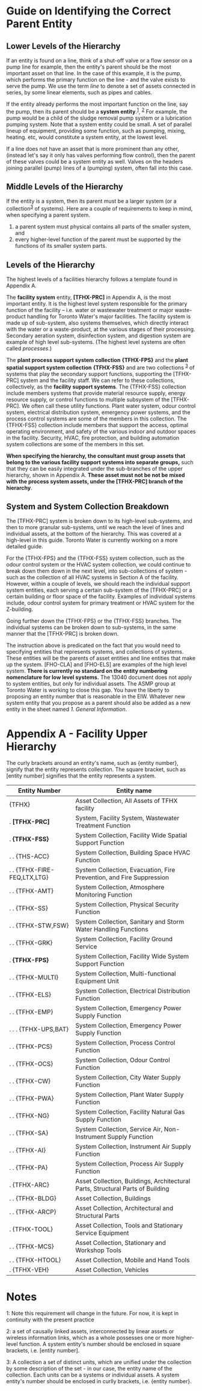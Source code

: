 # Guide on Identifying the Correct Parent Entity

## Lower Levels of the Hierarchy

If an entity is found on a line, think of a shut-off valve or a flow sensor on a pump line for example, then the entity's parent should be the most important asset on that line. In the case of this example, it is the pump, which performs the primary function on the line - and the valve exists to serve the pump. We use the term *line* to denote a set of assets connected in series, by some linear elements, such as pipes and cables. 

If the entity already performs the most important function on the line, say the pump, then its parent should be a **system entity**.<sup>[1](#myfootnote1)</sup>, <sup>[2](#myfootnote2)</sup>  For example, the pump would be a child of the sludge removal pump system or a lubrication pumping system.  Note that a system entity could be small.  A set of parallel lineup of equipment, providing some function, such as pumping, mixing, heating. etc, would constitute a system entity, at the lowest level.

If a line does not have an asset that is more prominent than any other, (instead let's say it only has valves performing flow control), then the parent of these valves could be a system entity as well.  Valves on the headers joining parallel (pump) lines of a (pumping) system, often fall into this case. 

## Middle Levels of the Hierarchy

If the entity is a system, then its parent must be a larger system (or a collection<sup>[3](#myfootnote3)</sup> of systems).  Here are a couple of requirements to keep in mind, when specifying a parent system.  

1. a parent system must physical contains all parts of the smaller system, and 
2. every higher-level function of the parent must be supported by the functions of its smaller system parts. 

## Levels of the Hierarchy

The highest levels of a facilities hierarchy follows a template found in Appendix A.

The **facility system** entity, **[TFHX-PRC]** in Appendix A, is the most important entity.  It is the highest level system responsible for the primary function of the facility – i.e. water or wastewater treatment or major waste-product handling for Toronto Water's major facilities.  The facility system is made up of sub-system, also systems themselves, which directly interact with the water or a waste-product, at the various stages of their processing.  Secondary aeration system, disinfection system, and digestion system are example of high level sub-systems. (The highest level systems are often called *processes*.) 

The **plant process support system collection** **{TFHX-FPS}** and the **plant spatial support system collection** **{TFHX-FSS}** and are two collections <sup>[3](#myfootnote3)</sup> of systems that play the secondary support functions, supporting the [TFHX-PRC] system and the facility staff.  We can refer to these collections, collectively, as the **facility support systems**.  The {TFHX-FSS} collection include members systems that provide material resource supply, energy resource supply, or control functions to multiple subsystem of the [TFHX-PRC].  We often call these utility functions.  Plant water system, odour control system, electrical distribution system, emergency power systems, and the process control systems are some of the members in this collection.  The {TFHX-FSS} collection include members that support the access, optimal operating environment, and safety of the various indoor and outdoor spaces in the facility.  Security, HVAC, fire protection, and building automation system collections are some of the members in this set. 

**When specifying the hierarchy, the consultant must group assets that belong to the various facility support systems into separate groups,** such that they can be easily integrated under the sub-branches of the upper hierarchy, shown in Appendix A.  **These asset must not be not be mixed with the process system assets, under the [TFHX-PRC] branch of the hierarchy**. 

## System and System Collection Breakdown

The [TFHX-PRC] system is broken down to its high-level sub-systems, and then to more granular sub-systems, until we reach the level of lines and individual assets, at the bottom of the hierarchy.  This was covered at a high-level in this guide.  Toronto Water is currently working on a more detailed guide.

For the {TFHX-FPS} and the {TFHX-FSS} system collection, such as the odour control system or the HVAC system collection, we could continue to break down them down in the next level, into sub-collections of system - such as the collection of all HVAC systems in Section A of the facility.  However, within a couple of levels, we should reach the individual support system entities, each serving a certain sub-system of the [TFHX-PRC] or a certain building or floor space of the facility.  Examples of individual systems include, odour control system for primary treatment or HVAC system for the Z-building. 

Going further down the {TFHX-FPS} or the {TFHX-FSS} branches.  The individual systems can be broken down to sub-systems, in the same manner that the [TFHX-PRC] is broken down.

The instruction above is predicated on the fact that you would need to specifying entities that represents systems, and collections of systems. These entities will be the parents of asset entities and line entities that make up the system.  [FHO-CLA] and [FHO-ELS] are examples of the high level system. **There is currently no standard on the entity numbering nomenclature for low level systems.** The 13040 document does not apply to system entities, but only for individual assets.  The ASMP group at Toronto Water is working to close this gap.  You have the liberty to proposing an entity number that is reasonable in the EIW. Whatever new system entity that you propose as a parent should also be added as a new entity in the sheet named *1. General Information*.

# Appendix A - Facility Upper Hierarchy
  
The curly brackets around an entity's name, such as {entity number}, signify that the entity represents collection. The square bracket, such as [entity number] signifies that the entity represents a system.

| Entity Number                  | Entity name                                                  |
| ------------------------------ | ------------------------------------------------------------ |
| {TFHX}                         | Asset Collection, All Assets of TFHX facility                |
| .  **[TFHX-PRC]**              | System, Facility System,  Wastewater Treatment Function      |
| .  **{TFHX-FSS}**              | System Collection, Facility Wide  Spatial Support Function   |
| .  .   {THS-ACC}               | System Collection, Building Space HVAC Function              |
| .  .   {TFHX-FIRE-FEQ,LTX,LTG} | System Collection, Evacuation,  Fire Prevention, and Fire Suppression |
| .  .   {TFHX-AMT}              | System Collection, Atmosphere  Monitoring Function           |
| .  .   {TFHX-SS}               | System Collection, Physical  Security Function               |
| .  .   {TFHX-STW,FSW}          | System Collection, Sanitary and  Storm Water Handling Functions |
| .  .   {TFHX-GRK}              | System Collection, Facility  Ground Service                  |
| .  **{TFHX-FPS}**              | System Collection, Facility Wide  System Support Function    |
| .  .   {TFHX-MULTI}            | System Collection,  Multi-functional Equipment Unit          |
| .  .   {TFHX-ELS}              | System Collection, Electrical Distribution Function          |
| .  .   {TFHX-EMP}              | System Collection, Emergency Power Supply Function           |
| .  .   .  {TFHX-UPS,BAT}       | System Collection, Emergency Power Supply Function           |
| .  .   {TFHX-PCS}              | System Collection, Process Control Function                  |
| .  .   {TFHX-OCS}              | System Collection, Odour Control Function                    |
| .  .   {TFHX-CW}               | System Collection, City Water Supply Function                |
| .  .   {TFHX-PWA}              | System Collection, Plant Water Supply Function               |
| .  .   {TFHX-NG}               | System Collection, Facility Natural Gas Supply Function      |
| .  .   {TFHX-SA}               | System Collection, Service Air,  Non-Instrument Supply Function |
| .  .   {TFHX-AI}               | System Collection, Instrument  Air Supply Function           |
| .  .   {TFHX-PA}               | System Collection, Process Air  Supply Function              |
| .  {TFHX-ARC}                  | Asset Collection, Buildings,  Architectural Parts, Structural Parts of Building |
| .  .   {TFHX-BLDG}             | Asset Collection, Buildings                                  |
| .  .   {TFHX-ARCP}             | Asset Collection, Architectural  and Structural Parts        |
| .  {TFHX-TOOL}                 | Asset Collection, Tools and  Stationary Service Equipment    |
| .  .   {TFHX-MCS}              | Asset Collection, Stationary and  Workshop Tools             |
| .  .   {TFHX-HTOOL}            | Asset Collection, Mobile and  Hand Tools                     |
| .  {TFHX-VEH}                  | Asset Collection, Vehicles                                   |



# Notes


<a name="myfootnote1">1</a>: Note this requirement will change in the future.  For now, it is kept in continuity with the present practice

<a name="myfootnote2">2</a>: a set of causally linked assets, interconnected by linear assets or wireless information links, which as a whole possesses one or more higher-level function. A system entity's number should be enclosed in square brackets, i.e. [entity number].

<a name="myfootnote3">3</a>: A collection a set of distinct units, which are unified under the collection by some description of the set - in our case, the entity name of the collection.  Each units can be a systems or individual assets. A system entity's number should be enclosed in curlly brackets, i.e. {entity number}.
